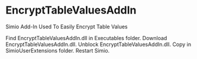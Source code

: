 # EncryptTableValuesAddIn
Simio Add-In Used To Easily Encrypt Table Values

Find EncryptTableValuesAddIn.dll in Executables folder.
Download EncryptTableValuesAddIn.dll.
Unblock EncryptTableValuesAddIn.dll.
Copy in SimioUserExtensions folder.
Restart Simio.
